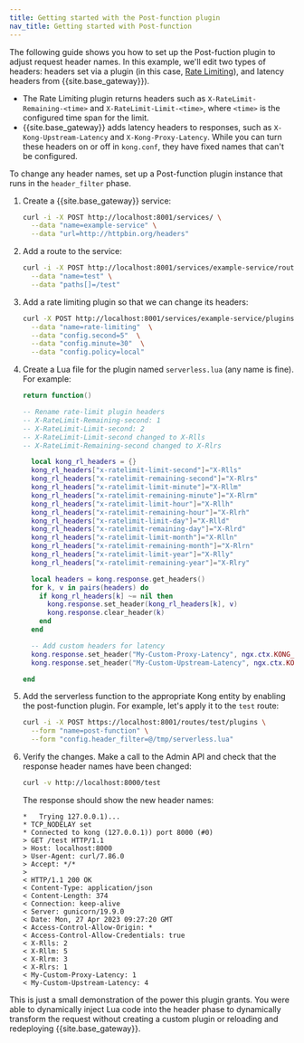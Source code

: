 ```yaml
---
title: Getting started with the Post-function plugin
nav_title: Getting started with Post-function
---
```


The following guide shows you how to set up the Post-fuction plugin to adjust request header names. In this example, we'll edit two types of headers: headers set via a plugin (in this case, 
[Rate Limiting](/hub/kong-inc/rate-limiting/)), and latency headers from {{site.base_gateway}}).

* The Rate Limiting plugin returns headers such as `X-RateLimit-Remaining-<time>` and `X-RateLimit-Limit-<time>`, 
where `<time>` is the configured time span for the limit.
* {{site.base_gateway}} adds latency headers to responses, such as `X-Kong-Upstream-Latency` and `X-Kong-Proxy-Latency`.
While you can turn these headers on or off in `kong.conf`, they have fixed names that can't be configured. 

To change any header names, set up a Post-function plugin instance that runs in the `header_filter` phase.

1. Create a {{site.base_gateway}} service:

    ```sh
    curl -i -X POST http://localhost:8001/services/ \
      --data "name=example-service" \
      --data "url=http://httpbin.org/headers"
    ```

1. Add a route to the service:

    ```sh
    curl -i -X POST http://localhost:8001/services/example-service/routes \
      --data "name=test" \
      --data "paths[]=/test"
    ```

1. Add a rate limiting plugin so that we can change its headers:

    ```sh
    curl -X POST http://localhost:8001/services/example-service/plugins \
      --data "name=rate-limiting"  \
      --data "config.second=5"  \
      --data "config.minute=30"  \
      --data "config.policy=local"
    ```

1. Create a Lua file for the plugin named `serverless.lua` (any name is fine). 
For example:

    ```lua
    return function()

    -- Rename rate-limit plugin headers
    -- X-RateLimit-Remaining-second: 1
    -- X-RateLimit-Limit-second: 2
    -- X-RateLimit-Limit-second changed to X-Rlls
    -- X-RateLimit-Remaining-second changed to X-Rlrs

      local kong_rl_headers = {}
      kong_rl_headers["x-ratelimit-limit-second"]="X-Rlls"
      kong_rl_headers["x-ratelimit-remaining-second"]="X-Rlrs"
      kong_rl_headers["x-ratelimit-limit-minute"]="X-Rllm"
      kong_rl_headers["x-ratelimit-remaining-minute"]="X-Rlrm"
      kong_rl_headers["x-ratelimit-limit-hour"]="X-Rllh"
      kong_rl_headers["x-ratelimit-remaining-hour"]="X-Rlrh"
      kong_rl_headers["x-ratelimit-limit-day"]="X-Rlld"
      kong_rl_headers["x-ratelimit-remaining-day"]="X-Rlrd"
      kong_rl_headers["x-ratelimit-limit-month"]="X-Rlln"
      kong_rl_headers["x-ratelimit-remaining-month"]="X-Rlrn"
      kong_rl_headers["x-ratelimit-limit-year"]="X-Rlly"
      kong_rl_headers["x-ratelimit-remaining-year"]="X-Rlry"

      local headers = kong.response.get_headers()
      for k, v in pairs(headers) do
        if kong_rl_headers[k] ~= nil then
          kong.response.set_header(kong_rl_headers[k], v)
          kong.response.clear_header(k)
        end
      end

      -- Add custom headers for latency
      kong.response.set_header("My-Custom-Proxy-Latency", ngx.ctx.KONG_PROXY_LATENCY)
      kong.response.set_header("My-Custom-Upstream-Latency", ngx.ctx.KONG_WAITING_TIME)

    end
    ```

1. Add the serverless function to the appropriate Kong entity by enabling the post-function plugin. 
For example, let's apply it to the `test` route:

    ```sh
    curl -i -X POST https://localhost:8001/routes/test/plugins \
      --form "name=post-function" \
      --form "config.header_filter=@/tmp/serverless.lua"
    ```

1. Verify the changes. Make a call to the Admin API and check that the response header names have been changed:

    ```sh
    curl -v http://localhost:8000/test
    ```

    The response should show the new header names:

    ```
    *   Trying 127.0.0.1)...
    * TCP_NODELAY set
    * Connected to kong (127.0.0.1)) port 8000 (#0)
    > GET /test HTTP/1.1
    > Host: localhost:8000
    > User-Agent: curl/7.86.0
    > Accept: */*
    >
    < HTTP/1.1 200 OK
    < Content-Type: application/json
    < Content-Length: 374
    < Connection: keep-alive
    < Server: gunicorn/19.9.0
    < Date: Mon, 27 Apr 2023 09:27:20 GMT
    < Access-Control-Allow-Origin: *
    < Access-Control-Allow-Credentials: true
    < X-Rlls: 2
    < X-Rllm: 5
    < X-Rlrm: 3
    < X-Rlrs: 1
    < My-Custom-Proxy-Latency: 1
    < My-Custom-Upstream-Latency: 4
    ```

This is just a small demonstration of the power this plugin grants. You were
able to dynamically inject Lua code into the header phase to dynamically
transform the request without creating a custom plugin or
reloading and redeploying {{site.base_gateway}}.
